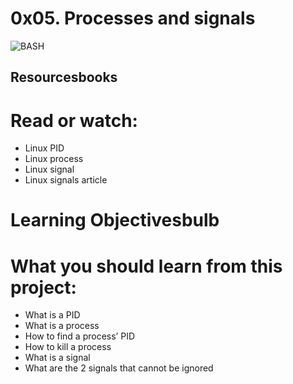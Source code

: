 # 0x05. Processes and signals
![BASH](https://s3.amazonaws.com/alx-intranet.hbtn.io/uploads/medias/2020/9/03ca27392c6338e696fc0c3b08765f02c98457a1.jpg?X-Amz-Algorithm=AWS4-HMAC-SHA256&X-Amz-Credential=AKIARDDGGGOUSBVO6H7D%2F20220721%2Fus-east-1%2Fs3%2Faws4_request&X-Amz-Date=20220721T184405Z&X-Amz-Expires=86400&X-Amz-SignedHeaders=host&X-Amz-Signature=3fae63d25664c9b165fa14fd2e7d723017d1a931c4b79ae350c88e9b671fb27a)
## Resourcesbooks

# Read or watch:

- Linux PID
- Linux process
- Linux signal
- Linux signals article

# Learning Objectivesbulb

# What you should learn from this project:

- What is a PID
- What is a process
- How to find a process’ PID
- How to kill a process
- What is a signal
- What are the 2 signals that cannot be ignored
